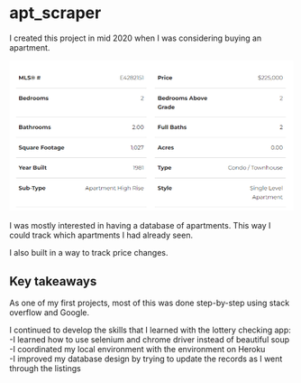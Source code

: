 # apt_scraper

I created this project in mid 2020 when I was considering buying an apartment.

![](details.PNG)

I was mostly interested in having a database of apartments. This way I could track which apartments I had already seen.

I also built in a way to track price changes.

## Key takeaways
As one of my first projects, most of this was done step-by-step using stack overflow and Google.

I continued to develop the skills that I learned with the lottery checking app:<br />
-I learned how to use selenium and chrome driver instead of beautiful soup<br />
-I coordinated my local environment with the environment on Heroku<br />
-I improved my database design by trying to update the records as I went through the listings<br />

